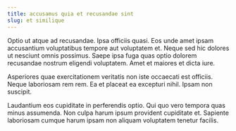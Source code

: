 ```yaml
---
title: accusamus quia et recusandae sint
slug: et similique
---
```


Optio ut atque ad recusandae. Ipsa officiis quasi. Eos unde amet ipsam accusantium voluptatibus tempore aut voluptatem et. Neque sed hic dolores ut nesciunt omnis possimus. Saepe ipsa fuga quas optio dolorem recusandae nostrum eligendi voluptatem. Amet et maiores et dicta iure.

Asperiores quae exercitationem veritatis non iste occaecati est officiis. Neque laboriosam rem rem. Ea et placeat ea excepturi nihil. Ipsam non suscipit.

Laudantium eos cupiditate in perferendis optio. Qui quo vero tempora quas minus assumenda. Non culpa harum ipsum provident cupiditate et. Sapiente laboriosam cumque harum ipsam non aliquam voluptatem tenetur facilis.
